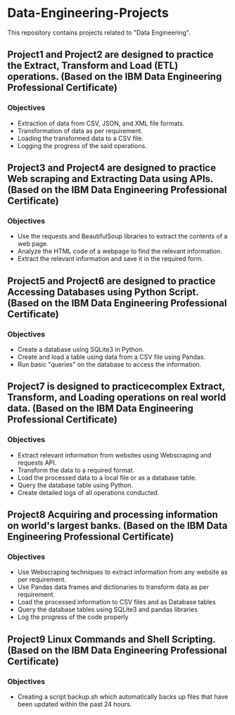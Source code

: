 # Data-Engineering-Projects
This repository contains projects related to "Data Engineering".

## Project1 and Project2 are designed to practice the Extract, Transform and Load (ETL) operations. (Based on the IBM Data Engineering Professional Certificate)

### Objectives
* Extraction of data from CSV, JSON, and XML file formats.
* Transformation of data as per requirement.
* Loading the transformed data to a CSV file.
* Logging the progress of the said operations.

## Project3 and Project4 are designed to practice Web scraping and Extracting Data using APIs. (Based on the IBM Data Engineering Professional Certificate)

### Objectives
* Use the requests and BeautifulSoup libraries to extract the contents of a web page.
* Analyze the HTML code of a webpage to find the relevant information.
* Extract the relevant information and save it in the required form.

## Project5 and Project6 are designed to practice Accessing Databases using Python Script. (Based on the IBM Data Engineering Professional Certificate)

### Objectives
* Create a database using SQLite3 in Python.
* Create and load a table using data from a CSV file using Pandas.
* Run basic "queries" on the database to access the information.

## Project7 is designed to practicecomplex Extract, Transform, and Loading operations on real world data. (Based on the IBM Data Engineering Professional Certificate)

### Objectives
* Extract relevant information from websites using Webscraping and requests API.
* Transform the data to a required format.
* Load the processed data to a local file or as a database table.
* Query the database table using Python.
* Create detailed logs of all operations conducted.

## Project8 Acquiring and processing information on world's largest banks. (Based on the IBM Data Engineering Professional Certificate)

### Objectives
* Use Webscraping techniques to extract information from any website as per requirement.
* Use Pandas data frames and dictionaries to transform data as per requirement.
* Load the processed information to CSV files and as Database tables
* Query the database tables using SQLite3 and pandas libraries
* Log the progress of the code properly

## Project9 Linux Commands and Shell Scripting. (Based on the IBM Data Engineering Professional Certificate)

### Objectives
* Creating a script backup.sh which automatically backs up files that have been updated within the past 24 hours.

